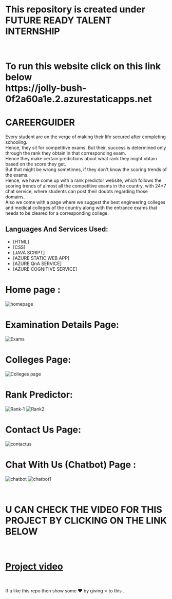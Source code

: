 # This repository is created under  FUTURE READY TALENT INTERNSHIP 
<br>
<h1>
To run this website  click on this link below <br>
https://jolly-bush-0f2a60a1e.2.azurestaticapps.net
</h1>

#  CAREERGUIDER
Every student are on the verge of making their life secured after completing schooling. <br> 
Hence, they sit for competitive exams. But their, success is determined only through the rank they obtain in that corresponding exam. <br>
Hence they make certain predictions about what rank they might obtain based on the score they get. <br>
But that might be wrong sometimes, if they don't know the scoring trends of the exams. <br>
Hence, we have come up with a rank predictor website, which follows the scoring trends of almost all the competitive exams in the country, with 24*7 chat service, where students can post their doubts regarding those domains. <br>
Also we come with a page where we suggest the best engineering colleges and medical colleges of the country along with the entrance exams that needs to be cleared for a corresponding college.<br>

## Languages And Services Used:

 - [HTML]
 - [CSS]
 - [JAVA SCRIPT]
 - [AZURE STATIC WEB APP]
 - [AZURE QnA SERVICE]
 - [AZURE COGNITIVE SERVICE]
# Home page : 

![homepage](https://user-images.githubusercontent.com/109910953/208711664-28d61cd4-1703-43a5-847d-8b2464586c2d.jpeg)


#  Examination Details Page:

![Exams](https://user-images.githubusercontent.com/109910953/208712524-7b511b4c-cd13-4e33-ab9a-026a6c789cb7.jpeg)


# Colleges Page: 

![Colleges page](https://user-images.githubusercontent.com/109910953/209434372-36793682-0916-469c-8b2b-1fb0e519f50b.jpeg)


#  Rank Predictor:
![Rank-1](https://user-images.githubusercontent.com/109910953/209434447-3bca28e7-e0fd-4232-a4ca-e4a5e6fbeef9.jpeg)
![Rank2](https://user-images.githubusercontent.com/109910953/209434493-edc2f02c-b112-46c7-bcca-540c3acf1225.jpeg)

#  Contact Us Page:
![contactus](https://user-images.githubusercontent.com/109910953/209434983-20c15c54-9f5d-4bb5-bb7b-497996a1a41a.jpeg)

# Chat With Us (Chatbot) Page :

![chatbot](https://user-images.githubusercontent.com/109910953/209434524-004cd7f8-fc8d-4af2-a8f7-334e0eac1307.jpeg)
![chatbot1](https://user-images.githubusercontent.com/109910953/209434850-e305bd39-6274-46ae-8a8e-b2a28498494c.jpeg)



<br>

# U CAN CHECK THE VIDEO FOR THIS PROJECT BY CLICKING ON THE LINK BELOW
<br>

# [Project video](https://www.youtube.com/watch?v=w9BSWqYvnP8)

<br>

If u like this repo  then  show some ❤️ by giving ⭐ to this  .
